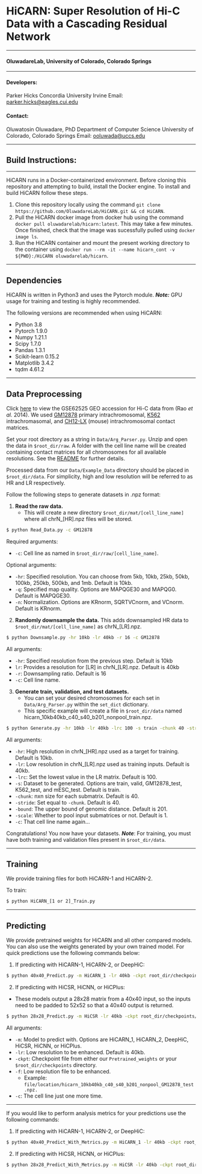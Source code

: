 # HiCARN: Super Resolution of Hi-C Data with a Cascading Residual Network
___________________
#### OluwadareLab, University of Colorado, Colorado Springs
___________________

#### Developers:
Parker Hicks
Concordia University Irvine
Email: [parker.hicks@eagles.cui.edu](parker.hicks@eagles.cui.edu)

#### Contact:
Oluwatosin Oluwadare, PhD
Department of Computer Science
University of Colorado, Colorado Springs
Email: [ooluwada@uccs.edu](ooluwada@uccs.edu)
            
___________________

## Build Instructions:
___________________
HiCARN runs in a Docker-containerized environment. Before cloning this repository and attempting to build, install the Docker engine. To install and build HiCARN follow these steps.

1. Clone this repository locally using the command `git clone https://github.com/OluwadareLab/HiCARN.git && cd HiCARN`.
2. Pull the HiCARN docker image from docker hub using the command `docker pull oluwadarelab/hicarn:latest`. This may take a few minutes. Once finished, check that the image was sucessfully pulled using `docker image ls`.
3. Run the HiCARN container and mount the present working directory to the container using `docker run --rm -it --name hicarn_cont -v ${PWD}:/HiCARN oluwadarelab/hicarn`.
___________________
## Dependencies
HiCARN is written in Python3 and uses the Pytorch module. 
**_Note:_** GPU usage for training and testing is highly recommended.



The following versions are recommended when using HiCARN:
- Python 3.8
- Pytorch 1.9.0
- Numpy 1.21.1
- Scipy 1.7.0
- Pandas 1.3.1
- Scikit-learn 0.15.2
- Matplotlib 3.4.2
- tqdm 4.61.2

___________________

## Data Preprocessing
Click [here](https://www.ncbi.nlm.nih.gov/geo/query/acc.cgi?acc=GSE63525) to view the GSE62525
GEO accession for Hi-C data from (Rao *et al.* 2014). We used [GM12878](https://www.ncbi.nlm.nih.gov/geo/download/?acc=GSE63525&format=file&file=GSE63525%5FCH12%2DLX%5Fintrachromosomal%5Fcontact%5Fmatrices%2Etar%2Egz)
primary intrachromosomal, [K562](https://www.ncbi.nlm.nih.gov/geo/download/?acc=GSE63525&format=file&file=GSE63525%5FK562%5Fintrachromosomal%5Fcontact%5Fmatrices%2Etar%2Egz)
intrachromasomal, and [CH12-LX](https://www.ncbi.nlm.nih.gov/geo/download/?acc=GSE63525&format=file&file=GSE63525%5FCH12%2DLX%5Fintrachromosomal%5Fcontact%5Fmatrices%2Etar%2Egz)
(mouse) intrachromosomal contact matrices.

Set your root directory as a string in `Data/Arg_Parser.py`. Unzip and open the data in `$root_dir/raw`. A folder with
the cell line name will be created containing contact matrices for all chromosomes for all available resolutions. See
the [README](https://www.ncbi.nlm.nih.gov/geo/download/?acc=GSE63525&format=file&file=GSE63525%5FOVERALL%5FREADME%2Ertf)
for further details.

Processed data from our `Data/Example_Data` directory should be placed in `$root_dir/data`. For simplicity, high and
low resolution will be referred to as HR and LR respectively.

Follow the following steps to generate datasets in .npz format:
1. **Read the raw data.** 
   * This will create a new directory `$root_dir/mat/[cell_line_name]` where all chrN_[HR].npz files
will be stored.

```bash
$ python Read_Data.py -c GM12878
```
Required arguments:
* `-c`: Cell line as named in `$root_dir/raw/[cell_line_name]`.

Optional arguments:
* `-hr`: Specified resolution. You can choose from 5kb, 10kb, 25kb, 50kb, 100kb, 250kb, 500kb, and 1mb. Default is 10kb.
* `-q`: Specified map quality. Options are MAPQGE30 and MAPQG0. Default is MAPQGE30.
* `-n`: Normalization. Options are KRnorm, SQRTVCnorm, and VCnorm. Default is KRnorm.

2. **Randomly downsample the data.** This adds downsampled HR data to `$root_dir/mat/[cell_line_name]` as chrN_[LR].npz.

```bash
$ python Downsample.py -hr 10kb -lr 40kb -r 16 -c GM12878
```
All arguments:
* `-hr`: Specified resolution from the previous step. Default is 10kb
* `lr`: Provides a resolution for [LR] in chrN_[LR].npz. Default is 40kb
* `-r`: Downsampling ratio. Default is 16
* `-c`: Cell line name.

3. **Generate train, validation, and test datasets.** 
   * You can set your desired chromosomes for each set in 
   `Data/Arg_Parser.py` within the `set_dict` dictionary. 
   * This specific example will create a file in `$root_dir/data` named 
   hicarn_10kb40kb_c40_s40_b201_nonpool_train.npz. 
   
```bash
$ python Generate.py -hr 10kb -lr 40kb -lrc 100 -s train -chunk 40 -stride 40 -bound 201 -scale 1 -c GM12878
```
All arguments:
* `-hr`: High resolution in chrN_[HR].npz used as a target for training. Default is 10kb.
* `-lr`: Low resolution in chrN_[LR].npz used as training inputs. Default is 40kb.
* `-lrc`: Set the lowest value in the LR matrix. Default is 100.
* `-s`: Dataset to be generated. Options are train, valid, GM12878_test, K562_test, and mESC_test. Default is train.
* `-chunk`: nxn size for each submatrix. Default is 40.
* `-stride`: Set equal to `-chunk`. Default is 40.
* `-bound`: The upper bound of genomic distance. Default is 201.
* `-scale`: Whether to pool input submatrices or not. Default is 1.
* `-c`: That cell line name again...

Congratulations! You now have your datasets. ***Note***: For training, you must have both training and validation 
files present in `$root_dir/data`. 

___________________
## Training

We provide training files for both HiCARN-1 and HiCARN-2. 

To train:

```bash
$ python HiCARN_[1 or 2]_Train.py
```
___________________
## Predicting

We provide pretrained weights for HiCARN and all other compared models. You can also use the weights generated by 
your own trained model. For quick predictions use the following commands below:

1. If predicting with HiCARN-1, HiCARN-2, or DeepHiC:
```bash
$ python 40x40_Predict.py -m HiCARN_1 -lr 40kb -ckpt root_dir/checkpoints/weights_file.pytorch -c GM12878
```

2. If predicting with HiCSR, HiCNN, or HiCPlus:
* These models output a 28x28 matrix from a 40x40 input, so the inputs need to be padded to 52x52 so that a 40x40
output is returned.
```bash
$ python 28x28_Predict.py -m HiCSR -lr 40kb -ckpt root_dir/checkpoints/weights_file.pytorch -c GM12878
```
All arguments:
* `-m`: Model to predict with. Options are HiCARN_1, HiCARN_2, DeepHiC, HiCSR, HiCNN, or HiCPlus.
* `-lr`: Low resolution to be enhanced. Default is 40kb.
* `-ckpt`: Checkpoint file from either our `Pretrained_weights` or your `$root_dir/checkpoints` directory.
* `-f`: Low resolution file to be enhanced. 
  * Example: `file/location/hicarn_10kb40kb_c40_s40_b201_nonpool_GM12878_test.npz.`
* `-c`: The cell line just one more time.

___________________

If you would like to perform analysis metrics for your predictions use the following commands:

1. If predicting with HiCARN-1, HiCARN-2, or DeepHiC:
```bash
$ python 40x40_Predict_With_Metrics.py -m HiCARN_1 -lr 40kb -ckpt root_dir/checkpoints/weights_file.pytorch -c GM12878
```

2. If predicting with HiCSR, HiCNN, or HiCPlus:
```bash
$ python 28x28_Predict_With_Metrics.py -m HiCSR -lr 40kb -ckpt root_dir/checkpoints/weights_file.pytorch -c GM12878
```
